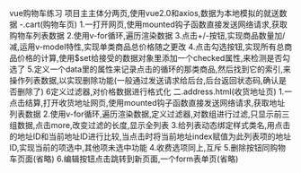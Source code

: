 vue购物车练习
项目主主体分两页,使用vue2.0和axios,数据为本地模拟的就送数据
-.cart(购物车页)
1.一打开网页,使用mounted钩子函数直接发送网络请求,获取购物车列表数据
2.使用v-for循环,遍历渲染数据
3.点击+/-按钮,实现商品数量加/减,运用v-model特性,实现单类商品总价格随之更改
4.点击勾选按钮,实现所有总商品价格的计算,使用$set给接受的数据对象里添加一个checked属性,来检测是否勾选了
5.定义一个data里的属性来记录点击的循环的那类商品,然后找到它的索引,来操作列表数据,以实现删除功能(一般通过发送请求给后台,后台返回状态码,确认是否删除了)
6定义过滤器,对价格数据进行格式化
二.address.html(收货地址页)
1.一点击结算,打开收货地址网页,使用mounted钩子函数直接发送网络请求,获取地址列表数据
2.使用v-for循环,遍历渲染数据,定义过滤器,对数组进行过滤,只显示前三组数据,点击more,改变过滤的长度,显示全列表
3.给列表动态绑定样式类名,用点击的地址ID和当前地址ID进行比较,当点击时将当前地址index赋值为此列表项的地址ID,实现当前的项选中,其他项未选中功能
4.收费选项同上,互斥
5.删除按钮同购物车页面(省略)
6.编辑按钮点击跳转到新页面,一个form表单页(省略)
